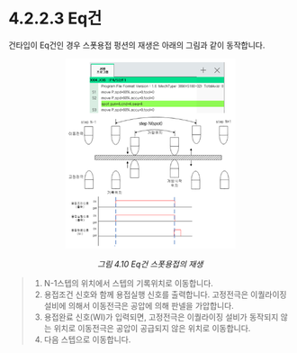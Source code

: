 ﻿# 4.2.2.3 Eq건

건타입이 Eq건인 경우 스폿용접 펑션의 재생은 아래의 그림과 같이 동작합니다.

<p align="center">
 <img src="../../../_assets/image_82.png" width="60%"></img>
 <em><p align="center">그림 4.10 Eq건 스폿용접의 재생</p></em>
</p>

>1. N-1스텝의 위치에서 스텝의 기록위치로 이동합니다.
>2. 용접조건 신호와 함께 용접실행 신호를 출력합니다. 고정전극은 이퀄라이징 설비에 의해서 이동전극은 공압에 의해 판넬을 가압합니다.
>3. 용접완료 신호(WI)가 입력되면, 고정전극은 이퀄라이징 설비가 동작되지 않는 위치로 이동전극은 공압이 공급되지 않은 위치로 이동합니다.
>4. 다음 스텝으로 이동합니다.
